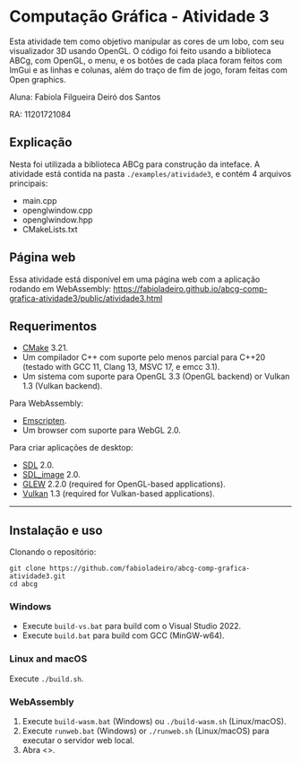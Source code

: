 # Computação Gráfica - Atividade 3

Esta atividade tem como objetivo manipular as cores de um lobo, com seu visualizador 3D usando OpenGL. O código foi feito usando a biblioteca ABCg, com OpenGL, o menu, e os botões de cada placa foram feitos com ImGui e as linhas e colunas, além do traço de fim de jogo, foram feitas com Open graphics.

Aluna: Fabiola Filgueira Deiró dos Santos

RA: 11201721084

## Explicação

Nesta foi utilizada a biblioteca ABCg para construção da inteface. A atividade está contida na pasta `./examples/atividade3`, e contém 4 arquivos principais:

- main.cpp
- openglwindow.cpp
- openglwindow.hpp
- CMakeLists.txt

## Página web

Essa atividade está disponível em uma página web com a aplicação rodando em WebAssembly:
https://fabioladeiro.github.io/abcg-comp-grafica-atividade3/public/atividade3.html

## Requerimentos

- [CMake](https://cmake.org/) 3.21.
- Um compilador C++ com suporte pelo menos parcial para C++20 (testado with GCC 11, Clang 13, MSVC 17, e emcc 3.1).
- Um sistema com suporte para OpenGL 3.3 (OpenGL backend) or Vulkan 1.3 (Vulkan backend).

Para WebAssembly:

- [Emscripten](https://emscripten.org/).
- Um browser com suporte para WebGL 2.0.

Para criar aplicações de desktop:

- [SDL](https://www.libsdl.org/) 2.0.
- [SDL_image](https://www.libsdl.org/projects/SDL_image/) 2.0.
- [GLEW](http://glew.sourceforge.net/) 2.2.0 (required for OpenGL-based applications).
- [Vulkan](https://www.lunarg.com/vulkan-sdk/) 1.3 (required for Vulkan-based applications).

---

## Instalação e uso

Clonando o repositório:

    git clone https://github.com/fabioladeiro/abcg-comp-grafica-atividade3.git
    cd abcg

### Windows

- Execute `build-vs.bat` para build com o Visual Studio 2022.
- Execute `build.bat` para build com GCC (MinGW-w64).

### Linux and macOS

Execute `./build.sh`.

### WebAssembly

1.  Execute `build-wasm.bat` (Windows) ou `./build-wasm.sh` (Linux/macOS).
2.  Execute `runweb.bat` (Windows) or `./runweb.sh` (Linux/macOS) para executar o servidor web local.
3.  Abra <>.
